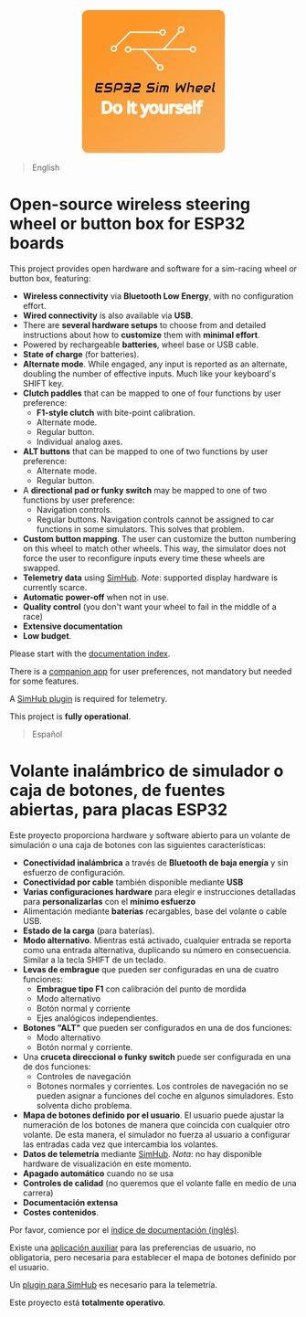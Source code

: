 <p align="center">
    <img width="250" src="./logo/ESP32SimWheel_logo_400x400.png" alt="Project logo"/>
</p>

> English

# Open-source wireless steering wheel or button box for ESP32 boards

This project provides open hardware and software for a sim-racing wheel or button box, featuring:

- **Wireless connectivity** via **Bluetooth Low Energy**,
  with no configuration effort.
- **Wired connectivity** is also available via **USB**.
- There are **several hardware setups** to choose from and
  detailed instructions about how to **customize** them with **minimal effort**.
- Powered by rechargeable **batteries**, wheel base or USB cable.
- **State of charge** (for batteries).
- **Alternate mode**.
  While engaged, any input is reported as an alternate,
  doubling the number of effective inputs.
  Much like your keyboard's SHIFT key.
- **Clutch paddles** that can be mapped to one of four functions by user preference:
  - **F1-style clutch** with bite-point calibration.
  - Alternate mode.
  - Regular button.
  - Individual analog axes.
- **ALT buttons** that can be mapped to one of two functions by user preference:
  - Alternate mode.
  - Regular button.
- A **directional pad or funky switch**
  may be mapped to one of two functions by user preference:
  - Navigation controls.
  - Regular buttons.
    Navigation controls cannot be assigned to car functions in some simulators.
    This solves that problem.
- **Custom button mapping**.
  The user can customize the button numbering on this wheel to match other wheels.
  This way, the simulator does not force the user to reconfigure
  inputs every time these wheels are swapped.
- **Telemetry data** using [SimHub](https://www.simhubdash.com/).
  *Note*: supported display hardware is currently scarce.
- **Automatic power-off** when not in use.
- **Quality control** (you don't want your wheel to fail in the middle of a race)
- **Extensive documentation**
- **Low budget**.

Please start with the [documentation index](./doc/Index_en.md).

There is a [companion app](https://github.com/afpineda/SimWheelESP32Config) for user preferences,
not mandatory but needed for some features.

A [SimHub plugin](https://github.com/afpineda/SimWheelESP32-SimHub-Plugin/releases)
is required for telemetry.

This project is **fully operational**.

> Español

# Volante inalámbrico de simulador o caja de botones, de fuentes abiertas, para placas ESP32

Este proyecto proporciona hardware y software abierto para un volante de simulación o una caja de botones con las siguientes características:

- **Conectividad inalámbrica** a través de **Bluetooth de baja energía** y sin esfuerzo de configuración.
- **Conectividad por cable** también disponible mediante **USB**
- **Varias configuraciones hardware** para elegir e instrucciones detalladas para **personalizarlas** con el **mínimo esfuerzo**
- Alimentación mediante **baterías** recargables, base del volante o cable USB.
- **Estado de la carga** (para baterías).
- **Modo alternativo**. Mientras está activado, cualquier entrada se reporta como una entrada alternativa, duplicando su número en consecuencia. Similar a la tecla SHIFT de un teclado.
- **Levas de embrague** que pueden ser configuradas en una de cuatro funciones:
  - **Embrague tipo F1** con calibración del punto de mordida
  - Modo alternativo
  - Botón normal y corriente
  - Ejes analógicos independientes.
- **Botones "ALT"** que pueden ser configurados en una de dos funciones:
  - Modo alternativo
  - Botón normal y corriente.
- Una **cruceta direccional o funky switch** puede ser configurada en una de dos funciones:
  - Controles de navegación
  - Botones normales y corrientes. Los controles de navegación no se pueden asignar a funciones del coche en algunos simuladores. Esto solventa dicho problema.
- **Mapa de botones definido por el usuario**. El usuario puede ajustar la numeración de los botones de manera que coincida con cualquier otro volante. De esta manera, el simulador no fuerza al usuario a configurar las entradas cada vez que intercambia los volantes.
- **Datos de telemetría** mediante [SimHub](https://www.simhubdash.com/).
  *Nota*: no hay disponible hardware de visualización en este momento.
- **Apagado automático** cuando no se usa
- **Controles de calidad** (no queremos que el volante falle en medio de una carrera)
- **Documentación extensa**
- **Costes contenidos**.

Por favor, comience por el [índice de documentación (inglés)](./doc/Index_en.md).

Existe una [aplicación auxiliar](https://github.com/afpineda/SimWheelESP32Config) para las preferencias de usuario, no obligatoria,
pero necesaria para establecer el mapa de botones definido por el usuario.

Un [plugin para SimHub](https://github.com/afpineda/SimWheelESP32-SimHub-Plugin/releases)
es necesario para la telemetría.

Este proyecto está **totalmente operativo**.
